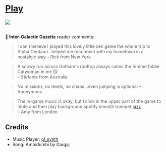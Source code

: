 <h1><a href=*//bacionejs.github.io/cat/index.html* style=*text-decoration: none; color: inherit;*>Play</a></h1>

<a href=*//bacionejs.github.io/cat/index.html* target=*_blank*>
    <img src=*README.jpg* width=*33%* />
</a>
<br>
<br>

📰 **Inter-Galactic Gazette** reader comments:

> I can't believe I played this lovely little zen game the whole trip to Alpha Centauri...helped me reconnect with my hometown in a nostalgic way
> – Rick from New York

> A snowy run across Gotham's rooftop always calms the femme fatale Catwoman in me 😼  
> – Stefanie from Australia

> No missions, no levels, no chaos...even jumping is optional 
> – Anonymous

> The in-game music is okay, but I click in the upper part of the game to mute and then play background spotify smooth trumpet [jazz](https://open.spotify.com/playlist/6gqJPa4A4gXTwTSGWcpC1d)   
> – Amy from London

## Credits
- Music Player: [pl_synth](https://github.com/phoboslab/pl_synth)
- Song: Ambidumbi by Gargaj

